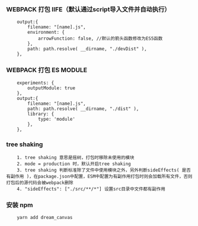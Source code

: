 ### WEBPACK 打包 IIFE（默认通过script导入文件并自动执行）
```
    output:{
        filename: "[name].js",
        environment: {
            arrowFunction: false, //默认的箭头函数修改为ES5函数
        },
        path: path.resolve( __dirname, "./devDist" ),
    },
```

### WEBPACK 打包 ES MODULE
```
    experiments: {
        outputModule: true
    },
    output:{
        filename: "[name].js",
        path: path.resolve( __dirname, "./dist" ),
        library: {
            type: 'module'
        },
    },
```

### tree shaking
```
    1. tree shaking 意思是摇树，打包时移除未使用的模块
    2. mode = production 时，默认开启tree shaking
    3. tree shaking 判断标准除了文件中使用模块之外，另外判断sideEffects( 是否有副作用 )，在package.json中配置，ESM中配置为有副作用打包时则会加载所有文件，否则打包后的源代码会被webpack删除
    4. "sideEffects": ["./src/**/*"] 设置src目录中文件都有副作用
```

### 安装 npm
```
    yarn add dream_canvas
```
